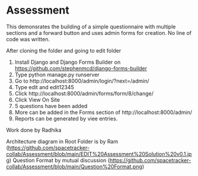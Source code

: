 # Assessment
This demonsrates the building of a simple questionnaire with multiple sections and a forward button and uses admin forms for creation. No line of code was written. 

After cloning the folder and going to edit folder
1) Install Django and  Django Forms Builder on https://github.com/stephenmcd/django-forms-builder
2) Type python manage.py runserver
3) Go to http://localhost:8000/admin/login/?next=/admin/ 
4) Type edit and edit12345 
5) Click http://localhost:8000/admin/forms/form/8/change/
6) Click View On Site
7) 5 questions have been added
8) More can be added in the Forms section of http://localhost:8000/admin/
9) Reports can be generated by viee entries.

Work done by Radhika

Architecture diagram in Root Folder is by Ram (https://github.com/spacetracker-collab/Assessment/blob/main/EDIT%20Assessment%20Solution%20v0.1.jpg)
Question Format by mutual discussion (https://github.com/spacetracker-collab/Assessment/blob/main/Question%20Format.png)

